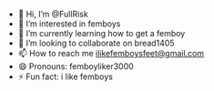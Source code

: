 - 👋 Hi, I’m @FullRisk
- 👀 I’m interested in femboys
- 🌱 I’m currently learning how to get a femboy
- 💞️ I’m looking to collaborate on bread1405
- 📫 How to reach me ilikefemboysfeet@gmail.com
- 😄 Pronouns: femboyliker3000
- ⚡ Fun fact: i like femboys

<!---
FullRisk/FullRisk is a ✨ special ✨ repository because its `README.md` (this file) appears on your GitHub profile.
You can click the Preview link to take a look at your changes.
--->
